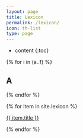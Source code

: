 ```yaml
---
layout: page
title: Lexicon
permalink: /lexicon/
icon: th-list
type: page
---
```


* content
{:toc}

{% for i in (a..f) %}

  ## A

{% endfor %}

{% for item in site.lexicon %}
  <div class="lexicon">
    <a href="{{ item.url }}">{{ item.title }}</a>

{% endfor %}
